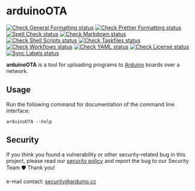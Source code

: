 # arduinoOTA

[![Check General Formatting status](https://github.com/arduino/arduinoOTA/actions/workflows/check-general-formatting-task.yml/badge.svg)](https://github.com/arduino/arduinoOTA/actions/workflows/check-general-formatting-task.yml)
[![Check Prettier Formatting status](https://github.com/arduino/arduinoOTA/actions/workflows/check-prettier-formatting-task.yml/badge.svg)](https://github.com/arduino/arduinoOTA/actions/workflows/check-prettier-formatting-task.yml)
[![Spell Check status](https://github.com/arduino/arduinoOTA/actions/workflows/spell-check-task.yml/badge.svg)](https://github.com/arduino/arduinoOTA/actions/workflows/spell-check-task.yml)
[![Check Markdown status](https://github.com/arduino/arduinoOTA/actions/workflows/check-markdown-task.yml/badge.svg)](https://github.com/arduino/arduinoOTA/actions/workflows/check-markdown-task.yml)
[![Check Shell Scripts status](https://github.com/arduino/arduinoOTA/actions/workflows/check-shell-task.yml/badge.svg)](https://github.com/arduino/arduinoOTA/actions/workflows/check-shell-task.yml)
[![Check Taskfiles status](https://github.com/arduino/arduinoOTA/actions/workflows/check-taskfiles.yml/badge.svg)](https://github.com/arduino/arduinoOTA/actions/workflows/check-taskfiles.yml)
[![Check Workflows status](https://github.com/arduino/arduinoOTA/actions/workflows/check-workflows-task.yml/badge.svg)](https://github.com/arduino/arduinoOTA/actions/workflows/check-workflows-task.yml)
[![Check YAML status](https://github.com/arduino/arduinoOTA/actions/workflows/check-yaml-task.yml/badge.svg)](https://github.com/arduino/arduinoOTA/actions/workflows/check-yaml-task.yml)
[![Check License status](https://github.com/arduino/arduinoOTA/actions/workflows/check-license.yml/badge.svg)](https://github.com/arduino/arduinoOTA/actions/workflows/check-license.yml)
[![Sync Labels status](https://github.com/arduino/arduinoOTA/actions/workflows/sync-labels-npm.yml/badge.svg)](https://github.com/arduino/arduinoOTA/actions/workflows/sync-labels-npm.yml)

**arduinoOTA** is a tool for uploading programs to [Arduino](https://arduino.cc/) boards over a network.

## Usage

Run the following command for documentation of the command line interface:

```
arduinoOTA --help
```

## Security

If you think you found a vulnerability or other security-related bug in this project, please read our
[security policy](https://github.com/arduino/arduino-lint/security/policy) and report the bug to our Security Team 🛡️
Thank you!

e-mail contact: security@arduino.cc
